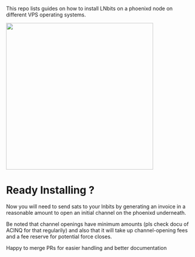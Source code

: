 This repo lists guides on how to install LNbits on a phoenixd node on different VPS operating systems.

<img src="https://github.com/user-attachments/assets/39afc112-8a55-4431-889f-895f54ea1de8" width="400"/>


# Ready Installing ?

Now you will need to send sats to your lnbits by generating an invoice in a reasonable amount to open an initial channel on the phoenixd underneath. 

Be noted that channel openings have minimum amounts (pls check docu of ACINQ for that regularily) and also that it will take up channel-opening fees and a fee reserve for potential force closes. 


Happy to merge PRs for easier handling and better documentation
